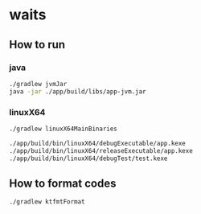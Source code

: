 # waits

## How to run
### java
``` bash
./gradlew jvmJar
java -jar ./app/build/libs/app-jvm.jar
```

### linuxX64
``` bash
./gradlew linuxX64MainBinaries

./app/build/bin/linuxX64/debugExecutable/app.kexe
./app/build/bin/linuxX64/releaseExecutable/app.kexe
./app/build/bin/linuxX64/debugTest/test.kexe
```

## How to format codes
``` bash
./gradlew ktfmtFormat
```
